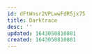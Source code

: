 ```yaml
---
id: dFtWnsr2VPLwwFdR5jx75
title: Darktrace
desc: ''
updated: 1643050810801
created: 1643050810801
---
```




